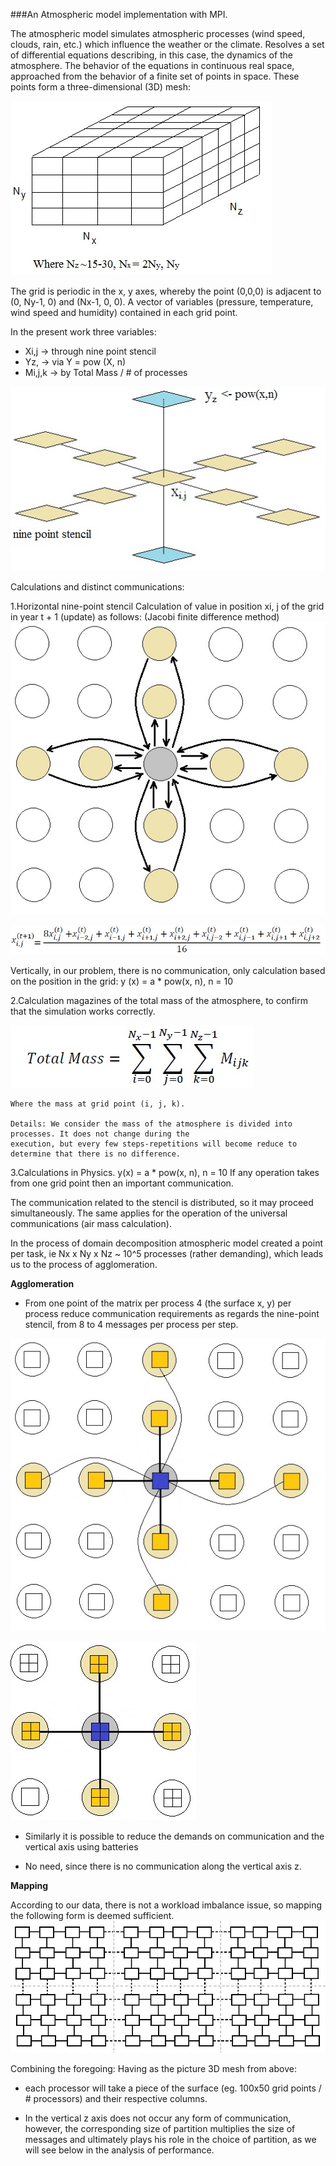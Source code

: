 ###An Atmospheric model implementation with MPI.

The atmospheric model simulates atmospheric processes (wind speed, clouds, rain, etc.) 
which influence the weather or the climate. Resolves a set of differential equations 
describing, in this case, the dynamics of the atmosphere. The behavior of the equations 
in continuous real space, approached from the behavior of a finite set of points in space.
These points form a three-dimensional (3D) mesh:

![Atmo cube](https://github.com/GeorgePapageorgakis/Atmospheric-model-MPI/blob/master/figures/asd.jpg)

The grid is periodic in the x, y axes, whereby the point (0,0,0) is adjacent to (0, Ny-1, 0) 
and (Nx-1, 0, 0). A vector of variables (pressure, temperature, wind speed and humidity) 
contained in each grid point. 

In the present work three variables:
* Xi,j	 -> through nine point stencil
* Yz,	 -> via Y = pow (X, n)
* Mi,j,k -> by Total Mass / # of processes

![9 point Stencil](https://github.com/GeorgePapageorgakis/Atmospheric-model-MPI/blob/master/figures/stencil.jpg)

Calculations and distinct communications:

1.Horizontal nine-point stencil
	Calculation of value in position xi, j of the grid in year t + 1 (update) as follows:
	(Jacobi finite difference method)
![9 point Stencil](https://github.com/GeorgePapageorgakis/Atmospheric-model-MPI/blob/master/figures/stencil2.jpg)
	
![equation](https://github.com/GeorgePapageorgakis/Atmospheric-model-MPI/blob/master/figures/x_i_j.jpg)

Vertically, in our problem, there is no communication, only calculation based on the position in the grid: 
y (x) = a * pow(x, n), n = 10
	
2.Calculation magazines of the total mass of the atmosphere, to confirm that the simulation works correctly.
	
![equation 2](https://github.com/GeorgePapageorgakis/Atmospheric-model-MPI/blob/master/figures/total%20mass.jpg)
	
	Where the mass at grid point (i, j, k).
	
	Details: We consider the mass of the atmosphere is divided into processes. It does not change during the 
	execution, but every few steps-repetitions will become reduce to determine that there is no difference.
	
3.Calculations in Physics.
	y(x) = a * pow(x, n), n = 10
	If any operation takes from one grid point then an important communication.
	
The communication related to the stencil is distributed, so it may proceed simultaneously. 
The same applies for the operation of the universal communications (air mass calculation).

In the process of domain decomposition atmospheric model created a point per task, ie Nx x Ny x Nz 
~ 10^5 processes (rather demanding), which leads us to the process of agglomeration.

**Agglomeration**

* From one point of the matrix per process 4 (the surface x, y) per process reduce communication
 requirements as regards the nine-point stencil, from 8 to 4 messages per process per step.

 ![agglo](https://github.com/GeorgePapageorgakis/Atmospheric-model-MPI/blob/master/figures/agglomeration.jpg)
 
 ![agglo2](https://github.com/GeorgePapageorgakis/Atmospheric-model-MPI/blob/master/figures/agglomeration2.jpg)
 
* Similarly it is possible to reduce the demands on communication and the vertical axis using batteries
 - No need, since there is no communication along the vertical axis z.
 
**Mapping**

According to our data, there is not a workload imbalance issue, so mapping the following form is deemed sufficient.
 ![grid](https://github.com/GeorgePapageorgakis/Atmospheric-model-MPI/blob/master/figures/grid.jpg)

Combining the foregoing:
Having as the picture 3D mesh from above:

* each processor will take a piece of the surface (eg. 100x50 grid points / # processors) and their respective columns.

* In the vertical z axis does not occur any form of communication, however, the corresponding size of partition 
multiplies the size of messages and ultimately plays his role in the choice of partition, as we will see below 
in the analysis of performance.
